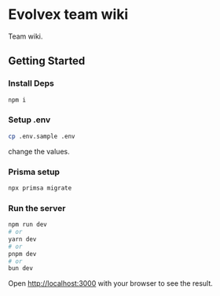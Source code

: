 # Evolvex team wiki
Team wiki.

## Getting Started

### Install Deps

```bash
npm i
```

### Setup .env

```bash
cp .env.sample .env
```

change the values.

### Prisma setup

```bash
npx primsa migrate
```

### Run the server

```bash
npm run dev
# or
yarn dev
# or
pnpm dev
# or
bun dev
```

Open [http://localhost:3000](http://localhost:3000) with your browser to see the result.
